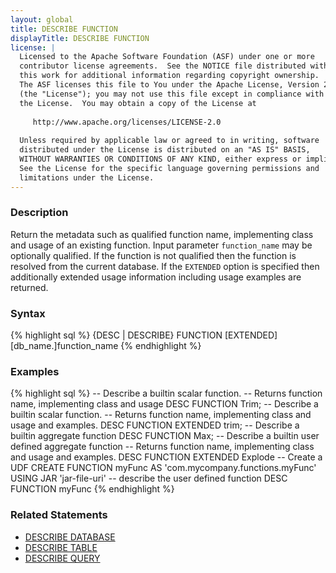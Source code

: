 ```yaml
---
layout: global
title: DESCRIBE FUNCTION
displayTitle: DESCRIBE FUNCTION
license: |
  Licensed to the Apache Software Foundation (ASF) under one or more
  contributor license agreements.  See the NOTICE file distributed with
  this work for additional information regarding copyright ownership.
  The ASF licenses this file to You under the Apache License, Version 2.0
  (the "License"); you may not use this file except in compliance with
  the License.  You may obtain a copy of the License at
 
     http://www.apache.org/licenses/LICENSE-2.0
 
  Unless required by applicable law or agreed to in writing, software
  distributed under the License is distributed on an "AS IS" BASIS,
  WITHOUT WARRANTIES OR CONDITIONS OF ANY KIND, either express or implied.
  See the License for the specific language governing permissions and
  limitations under the License.
---
```

### Description

Return the metadata such as qualified function name, implementing class and usage of an existing function.
Input parameter `function_name` may be optionally qualified. If the function is not qualified then the function is
resolved from the current database. If the `EXTENDED` option is specified then additionally extended usage information
including usage examples are returned. 

### Syntax
{% highlight sql %}
{DESC | DESCRIBE} FUNCTION [EXTENDED] [db_name.]function_name
{% endhighlight %}

### Examples
{% highlight sql %}
-- Describe a builtin scalar function.
-- Returns function name, implementing class and usage
DESC FUNCTION Trim;
-- Describe a builtin scalar function.
-- Returns function name, implementing class and usage and examples.
DESC FUNCTION EXTENDED trim;
-- Describe a builtin aggregate function
DESC FUNCTION Max;
-- Describe a builtin user defined aggregate function
-- Returns function name, implementing class and usage and examples.
DESC FUNCTION EXTENDED Explode
-- Create a UDF
CREATE FUNCTION myFunc
AS 'com.mycompany.functions.myFunc'
USING JAR 'jar-file-uri'
-- describe the user defined function
DESC FUNCTION myFunc
{% endhighlight %}

### Related Statements
- [DESCRIBE DATABASE](sql-ref-syntax-aux-describe-database.html)
- [DESCRIBE TABLE](sql-ref-syntax-aux-describe-table.html)
- [DESCRIBE QUERY](sql-ref-syntax-aux-describe-query.html)
